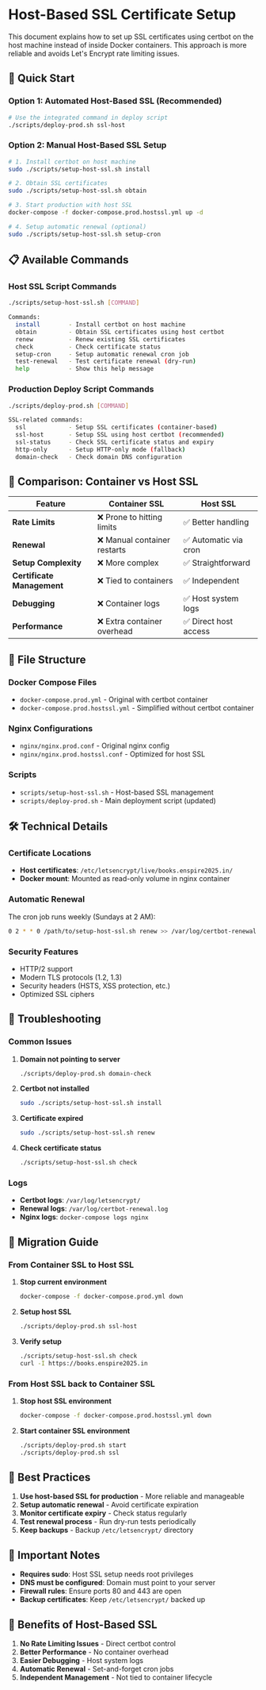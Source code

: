 # Host-Based SSL Certificate Setup

This document explains how to set up SSL certificates using certbot on the host machine instead of inside Docker containers. This approach is more reliable and avoids Let's Encrypt rate limiting issues.

## 🚀 Quick Start

### Option 1: Automated Host-Based SSL (Recommended)
```bash
# Use the integrated command in deploy script
./scripts/deploy-prod.sh ssl-host
```

### Option 2: Manual Host-Based SSL Setup
```bash
# 1. Install certbot on host machine
sudo ./scripts/setup-host-ssl.sh install

# 2. Obtain SSL certificates
sudo ./scripts/setup-host-ssl.sh obtain

# 3. Start production with host SSL
docker-compose -f docker-compose.prod.hostssl.yml up -d

# 4. Setup automatic renewal (optional)
sudo ./scripts/setup-host-ssl.sh setup-cron
```

## 📋 Available Commands

### Host SSL Script Commands
```bash
./scripts/setup-host-ssl.sh [COMMAND]

Commands:
  install        - Install certbot on host machine
  obtain         - Obtain SSL certificates using host certbot
  renew          - Renew existing SSL certificates
  check          - Check certificate status
  setup-cron     - Setup automatic renewal cron job
  test-renewal   - Test certificate renewal (dry-run)
  help           - Show this help message
```

### Production Deploy Script Commands
```bash
./scripts/deploy-prod.sh [COMMAND]

SSL-related commands:
  ssl            - Setup SSL certificates (container-based)
  ssl-host       - Setup SSL using host certbot (recommended)
  ssl-status     - Check SSL certificate status and expiry
  http-only      - Setup HTTP-only mode (fallback)
  domain-check   - Check domain DNS configuration
```

## 🔄 Comparison: Container vs Host SSL

| Feature | Container SSL | Host SSL |
|---------|---------------|----------|
| **Rate Limits** | ❌ Prone to hitting limits | ✅ Better handling |
| **Renewal** | ❌ Manual container restarts | ✅ Automatic via cron |
| **Setup Complexity** | ❌ More complex | ✅ Straightforward |
| **Certificate Management** | ❌ Tied to containers | ✅ Independent |
| **Debugging** | ❌ Container logs | ✅ Host system logs |
| **Performance** | ❌ Extra container overhead | ✅ Direct host access |

## 📁 File Structure

### Docker Compose Files
- `docker-compose.prod.yml` - Original with certbot container
- `docker-compose.prod.hostssl.yml` - Simplified without certbot container

### Nginx Configurations
- `nginx/nginx.prod.conf` - Original nginx config
- `nginx/nginx.prod.hostssl.conf` - Optimized for host SSL

### Scripts
- `scripts/setup-host-ssl.sh` - Host-based SSL management
- `scripts/deploy-prod.sh` - Main deployment script (updated)

## 🛠️ Technical Details

### Certificate Locations
- **Host certificates**: `/etc/letsencrypt/live/books.enspire2025.in/`
- **Docker mount**: Mounted as read-only volume in nginx container

### Automatic Renewal
The cron job runs weekly (Sundays at 2 AM):
```bash
0 2 * * 0 /path/to/setup-host-ssl.sh renew >> /var/log/certbot-renewal.log 2>&1
```

### Security Features
- HTTP/2 support
- Modern TLS protocols (1.2, 1.3)
- Security headers (HSTS, XSS protection, etc.)
- Optimized SSL ciphers

## 🔧 Troubleshooting

### Common Issues

1. **Domain not pointing to server**
   ```bash
   ./scripts/deploy-prod.sh domain-check
   ```

2. **Certbot not installed**
   ```bash
   sudo ./scripts/setup-host-ssl.sh install
   ```

3. **Certificate expired**
   ```bash
   sudo ./scripts/setup-host-ssl.sh renew
   ```

4. **Check certificate status**
   ```bash
   ./scripts/setup-host-ssl.sh check
   ```

### Logs
- **Certbot logs**: `/var/log/letsencrypt/`
- **Renewal logs**: `/var/log/certbot-renewal.log`
- **Nginx logs**: `docker-compose logs nginx`

## 📝 Migration Guide

### From Container SSL to Host SSL

1. **Stop current environment**
   ```bash
   docker-compose -f docker-compose.prod.yml down
   ```

2. **Setup host SSL**
   ```bash
   ./scripts/deploy-prod.sh ssl-host
   ```

3. **Verify setup**
   ```bash
   ./scripts/setup-host-ssl.sh check
   curl -I https://books.enspire2025.in
   ```

### From Host SSL back to Container SSL

1. **Stop host SSL environment**
   ```bash
   docker-compose -f docker-compose.prod.hostssl.yml down
   ```

2. **Start container SSL environment**
   ```bash
   ./scripts/deploy-prod.sh start
   ./scripts/deploy-prod.sh ssl
   ```

## 🎯 Best Practices

1. **Use host-based SSL for production** - More reliable and manageable
2. **Setup automatic renewal** - Avoid certificate expiration
3. **Monitor certificate expiry** - Check status regularly
4. **Test renewal process** - Run dry-run tests periodically
5. **Keep backups** - Backup `/etc/letsencrypt/` directory

## 🚨 Important Notes

- **Requires sudo**: Host SSL setup needs root privileges
- **DNS must be configured**: Domain must point to your server
- **Firewall rules**: Ensure ports 80 and 443 are open
- **Backup certificates**: Keep `/etc/letsencrypt/` backed up

## 🎉 Benefits of Host-Based SSL

1. **No Rate Limiting Issues** - Direct certbot control
2. **Better Performance** - No container overhead
3. **Easier Debugging** - Host system logs
4. **Automatic Renewal** - Set-and-forget cron jobs
5. **Independent Management** - Not tied to container lifecycle
